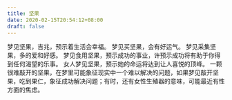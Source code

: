 ```yaml
---
title: 坚果
date: 2020-02-15T20:54:12+08:00
draft: false
---
```


梦见坚果，吉兆，预示着生活会幸福。
梦见买坚果，会有好运气。
梦见采集坚果，多的爱和好感。
梦见食用坚果，预示成功的事业，许预示成功将有助于你得到任何渴望的乐事。
女人梦见坚果，预示她的命运将达到让人喜悦的顶峰。
一颗很难敲开的坚果，在梦里可能象征现实中一个难以解决的问题，如果梦见敲开坚果，吃到果仁，象征成功解决问题；有时，还有女性生殖器的意味，可能最近有性方面的焦虑。

